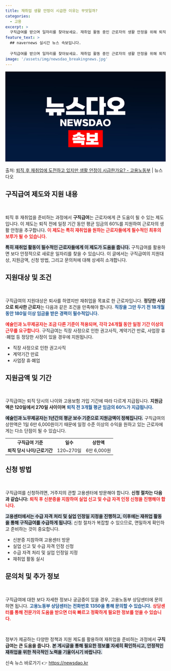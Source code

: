```yaml
---
title: 재취업 생활 안정이 시급한 이유는 무엇일까?
categories:
  - 고용
excerpt: >
  구직급여를 받으며 일자리를 찾아보세요. 재취업 활동 중인 근로자의 생활 안정을 위해 퇴직 전 3개월간 평균임…
feature_text: >
  ## navernews 실시간 뉴스 속보입니다.

  구직급여를 받으며 일자리를 찾아보세요. 재취업 활동 중인 근로자의 생활 안정을 위해 퇴직 전 3개월간 평균임…
image: '/assets/img/newsdao_breakingnews.jpg'
---
```


![뉴스다오 속보](/assets/img/newsdao_breakingnews.jpg)

<p>출처: <a href="https://newsdao.kr/2207" rel="dofollow">퇴직 후 재취업에 도전하고 있지만 생활 안정이 시급한가요? - 고용노동부</a> | 뉴스다오</p>

<h2 data-ke-size="size26">구직급여 제도와 지원 내용</h2>

<p data-ke-size="size16">&nbsp;</p>

퇴직 후 재취업을 준비하는 과정에서 <b>구직급여</b>는 근로자에게 큰 도움이 될 수 있는 제도입니다. 이 제도는 퇴직 전에 일정 기간 동안 평균 임금의 60%를 지원하여 근로자의 생활 안정을 추구합니다. <b><span style="color: #ee2323;">이 제도는 특히 재취업을 원하는 근로자들에게 필수적인 최후의 보루가 될 수 있습니다.</span></b> 

<b><span style="background-color: #21538527;">특히 재취업 활동이 필수적인 근로자들에게 이 제도가 도움을 줍니다.</span></b> 구직급여를 활용하면 보다 안정적으로 새로운 일자리를 찾을 수 있습니다. 이 글에서는 구직급여의 지원대상, 지원금액, 신청 방법, 그리고 문의처에 대해 상세히 소개합니다.

<h2 data-ke-size="size26">지원대상 및 조건</h2>

<p data-ke-size="size16">&nbsp;</p>

구직급여의 지원대상은 퇴사를 하였지만 재취업을 목표로 한 근로자입니다. <b>정당한 사정으로 퇴사한 근로자</b>는 다음과 같은 조건을 만족해야 합니다. <b><span style="color: #1a5490;">직장을 그만 두기 전 18개월 동안 180일 이상 임금을 받은 경력이 필수적입니다.</span></b> 

<b><span style="color: #ee2323;">예술인과 노무제공자는 조금 다른 기준이 적용되며, 각각 24개월 동안 일정 기간 이상의 근무를 요구합니다.</span></b> 구직급여는 직장 사정으로 인한 권고사직, 계약기간 만료, 사업장 휴·폐업 등 정당한 사정이 있을 경우에 지원됩니다. 

<ul>
    <li>직장 사정으로 인한 권고사직</li>
    <li>계약기간 만료</li>
    <li>사업장 휴·폐업</li>
</ul>

<h2 data-ke-size="size26">지원금액 및 기간</h2>

<p data-ke-size="size16">&nbsp;</p>

구직급여는 퇴직 당시의 나이와 고용보험 가입 기간에 따라 다르게 지급됩니다. <b>지원금액은 120일에서 270일 사이이며</b> <b><span style="color: #1a5490;">퇴직 전 3개월 평균 임금의 60%가 지급됩니다.</span></b>

<b><span style="background-color: #21538527;">예술인과 노무제공자는 1년간의 평균 보수 기준으로 지원금액이 정해집니다.</span></b> 구직급여의 상한액은 1일 6만 6,000원이기 때문에 일정 수준 이상의 수익을 원하고 있는 근로자에게는 다소 단점이 될 수 있습니다. 

<table>
    <tr>
        <td style="text-align: center; height: 17px;"><b>구직급여 기준</b></td>
        <td style="text-align: center; height: 17px;"><b>일수</b></td>
        <td style="text-align: center; height: 17px;"><b>상한액</b></td>
    </tr>
    <tr>
        <td style="text-align: center; height: 17px;"><b>퇴직 당시 나이/근로기간</b></td>
        <td style="text-align: center; height: 17px;">120~270일</td>
        <td style="text-align: center; height: 17px;">6만 6,000원</td>
    </tr>
</table>

<h2 data-ke-size="size26">신청 방법</h2>

<p data-ke-size="size16">&nbsp;</p>

구직급여를 신청하려면, 거주지의 관할 고용센터에 방문해야 합니다. <b>신청 절차는 다음과 같습니다:</b> <b><span style="color: #ee2323;">퇴직 후 신분증을 지참하여 실업 신고 및 수급 자격 인정 신청을 진행해야 합니다.</span></b>

<b><span style="background-color: #21538527;">고용센터에서는 수급 자격 처리 및 실업 인정일 지정을 진행하고, 이후에는 재취업 활동을 통해 구직급여를 수급하게 됩니다.</span></b> 신청 절차가 복잡할 수 있으므로, 면밀하게 확인하고 준비하는 것이 중요합니다.

<ul>
    <li>신분증 지참하여 고용센터 방문</li>
    <li>실업 신고 및 수급 자격 인정 신청</li>
    <li>수급 자격 처리 및 실업 인정일 지정</li>
    <li>재취업 활동 실시</li>
</ul>

<h2 data-ke-size="size26">문의처 및 추가 정보</h2>

<p data-ke-size="size16">&nbsp;</p>

구직급여에 대한 보다 자세한 정보나 궁금증이 있을 경우, 고용노동부 상담센터에 문의하면 됩니다. <b><span style="color: #1a5490;">고용노동부 상담센터는 전화번호 1350을 통해 문의할 수 있습니다.</span></b> <b><span style="color: #ee2323;">상담센터를 통해 전문가의 도움을 받으면 더욱 빠르고 정확하게 필요한 정보를 얻을 수 있습니다.</span></b>

<p data-ke-size="size16">&nbsp;</p>

정부가 제공하는 다양한 정책과 지원 제도를 활용하여 재취업을 준비하는 과정에서 <b>구직급여는 큰 도움을 줍니다.</b> <b><span style="background-color: #21538527;">본 게시글을 통해 필요한 정보를 자세히 확인하시고, 안정적인 재취업을 위한 적극적인 노력을 기울이시기 바랍니다.</span></b> 

신속 뉴스 바로가기 👉 <a href="https://newsdao.kr" rel="dofollow">https://newsdao.kr</a>


